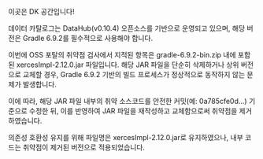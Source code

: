 이곳은 DK 공간입니다!


데이터 카탈로그는 DataHub(v0.10.4) 오픈소스를 기반으로 운영되고 있으며, 해당 버전은 Gradle 6.9.2를 필수적으로 사용해야 합니다.

이번에 OSS 포탈의 취약점 검사에서 지적된 항목은 gradle-6.9.2-bin.zip 내에 포함된 xercesImpl-2.12.0.jar 파일입니다. 해당 JAR 파일을 단순히 삭제하거나 상위 버전으로 교체할 경우, Gradle 6.9.2 기반의 빌드 프로세스가 정상적으로 동작하지 않는 문제가 발생합니다.

이에 따라, 해당 JAR 파일 내부의 취약 소스코드를 안전한 커밋(예: 0a785cfe0d...) 기준으로 수정한 뒤, 이를 반영하여 JAR 파일을 재작성하고 교체함으로써 취약점을 제거하였습니다.

의존성 호환성 유지를 위해 파일명은 xercesImpl-2.12.0.jar로 유지하였으나, 내부 코드는 취약점이 제거된 버전으로 적용되었습니다.
